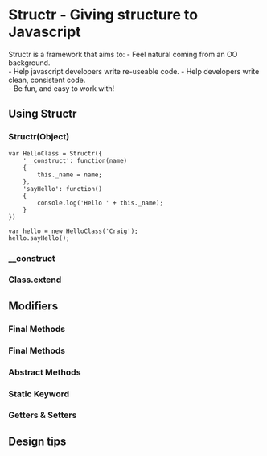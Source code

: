 Structr - Giving structure to Javascript            
======================================== 
Structr is a framework that aims to:
	- Feel natural coming from an OO background.   
	- Help javascript developers write re-useable code.
	- Help developers write clean, consistent code.  
	- Be fun, and easy to work with!
		   
		
Using Structr
-------------
               
### Structr(Object) ###  

	var HelloClass = Structr({      
		'__construct': function(name)
		{
			this._name = name;
		},
		'sayHello': function()
		{
			console.log('Hello ' + this._name);
		}
	})                       

	var hello = new HelloClass('Craig');         
	hello.sayHello();  

                   
### __construct ###  
### Class.extend ###

Modifiers
---------      
                      
                        
### Final Methods ###
                        
### Final Methods ###

### Abstract Methods ###
    
### Static Keyword ###

### Getters & Setters ###    


Design tips
---------


